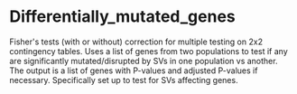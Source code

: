 # Differentially_mutated_genes
Fisher's tests (with or without) correction for multiple testing on 2x2 contingency tables. Uses a list of genes from two populations to test if any are significantly mutated/disrupted by SVs in one population vs another. The output is a list of genes with P-values and adjusted P-values if necessary. Specifically set up to test for SVs affecting genes.
